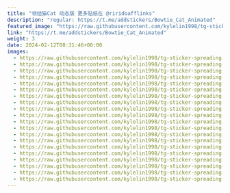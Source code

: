 ```yaml
---
title: "领结猫Cat 动态版 更多贴纸在 @riridoafflinks"
description: "regular: https://t.me/addstickers/Bowtie_Cat_Animated"
featured_image: "https://raw.githubusercontent.com/kylelin1998/tg-sticker-spreading-worldwide-images/main/img/05932b4c-6328-4e9b-a299-896bc4639ee1.jpg"
link: "https://t.me/addstickers/Bowtie_Cat_Animated"
weight: 3
date: 2024-02-12T08:31:46+08:00
images:
  - https://raw.githubusercontent.com/kylelin1998/tg-sticker-spreading-worldwide-images/main/img/05932b4c-6328-4e9b-a299-896bc4639ee1.jpg
  - https://raw.githubusercontent.com/kylelin1998/tg-sticker-spreading-worldwide-images/main/img/d9ffaed5-b4ef-4581-8efd-51ff042cc2c4.jpg
  - https://raw.githubusercontent.com/kylelin1998/tg-sticker-spreading-worldwide-images/main/img/bfd39e57-ad5d-402a-9654-7aee5131974e.jpg
  - https://raw.githubusercontent.com/kylelin1998/tg-sticker-spreading-worldwide-images/main/img/14e0400a-3a34-4eac-8101-d6eb6581aee5.jpg
  - https://raw.githubusercontent.com/kylelin1998/tg-sticker-spreading-worldwide-images/main/img/2f830c07-b9cf-4771-a683-306fd64b95dc.jpg
  - https://raw.githubusercontent.com/kylelin1998/tg-sticker-spreading-worldwide-images/main/img/1ed588d8-e21b-442d-922d-21a3d4d04ffc.jpg
  - https://raw.githubusercontent.com/kylelin1998/tg-sticker-spreading-worldwide-images/main/img/bd8941a8-b312-4cf1-86b5-b12ccbf30517.jpg
  - https://raw.githubusercontent.com/kylelin1998/tg-sticker-spreading-worldwide-images/main/img/1e961a6b-66df-4b09-bd12-a6cf5d1b7efc.jpg
  - https://raw.githubusercontent.com/kylelin1998/tg-sticker-spreading-worldwide-images/main/img/bfe34444-ef6d-4acb-acd9-2405757462b8.jpg
  - https://raw.githubusercontent.com/kylelin1998/tg-sticker-spreading-worldwide-images/main/img/b6e65920-e4c3-4a0a-bdbf-d44446676737.jpg
  - https://raw.githubusercontent.com/kylelin1998/tg-sticker-spreading-worldwide-images/main/img/e25bb1d1-0c40-4595-9580-0ce53d4a178b.jpg
  - https://raw.githubusercontent.com/kylelin1998/tg-sticker-spreading-worldwide-images/main/img/678a880f-a0c8-4189-af7f-5bf9087dd795.jpg
  - https://raw.githubusercontent.com/kylelin1998/tg-sticker-spreading-worldwide-images/main/img/1e67f79c-2bcd-4dda-8e3c-2afda4cbae2c.jpg
  - https://raw.githubusercontent.com/kylelin1998/tg-sticker-spreading-worldwide-images/main/img/9a19aac5-cf2f-4dec-acdd-ef3fb57135b9.jpg
  - https://raw.githubusercontent.com/kylelin1998/tg-sticker-spreading-worldwide-images/main/img/0aceb65c-9616-4987-93d4-c0a2d7d117a4.jpg
  - https://raw.githubusercontent.com/kylelin1998/tg-sticker-spreading-worldwide-images/main/img/efa5bfba-ab41-489e-afa2-6d63d657b5e8.jpg
  - https://raw.githubusercontent.com/kylelin1998/tg-sticker-spreading-worldwide-images/main/img/06805385-bb01-4227-8312-ba7a547dc9c9.jpg
  - https://raw.githubusercontent.com/kylelin1998/tg-sticker-spreading-worldwide-images/main/img/fe506c1a-fce7-48f6-9c6c-4a395a916cfb.jpg
  - https://raw.githubusercontent.com/kylelin1998/tg-sticker-spreading-worldwide-images/main/img/a7b5cbb6-28b5-4c29-b498-e7d030aa5df2.jpg
  - https://raw.githubusercontent.com/kylelin1998/tg-sticker-spreading-worldwide-images/main/img/40e758e9-7a68-46c4-b110-9fb49ded70f1.jpg
---
```

